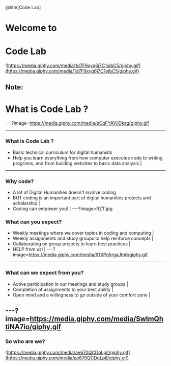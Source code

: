 @title[Code Lab]
# Welcome to 
# Code Lab

![https://media.giphy.com/media/1d7F9xyq6j7C1ojbC5/giphy.gif](https://media.giphy.com/media/1d7F9xyq6j7C1ojbC5/giphy.gif)


Note:
---
# What is Code Lab ?

---?image=https://media.giphy.com/media/eCqFYAVjjDksg/giphy.gif

---
### What is Code Lab ?
- Basic technical curriculum for digital humanists
- Help you learn everything from how computer executes code to writing programs, and from building websites to basic data analysis |
---
### Why code?
- A lot of Digital Humanities doesn't involve coding
- BUT coding is an important part of digital humanities projects and scholarship |
- Coding can empower you! |
---?image=RZT.jpg
### What can you expect?
- Weekly meetings where we cover topics in coding and computing |
- Weekly assignments and study groups to help reinforce concepts |
- Collaborating on group projects to learn best practices |
- HELP from us! |
---?image=https://media.giphy.com/media/91XPqhrgaJtp6/giphy.gif
---
### What can we expect from you? 
- Active participation in our meetings and study groups |
- Completion of assignments to your best ability |
- Open mind and a willingness to go outside of your comfort zone |

---?image=https://media.giphy.com/media/SwImQhtiNA7io/giphy.gif
---
### So who are we?
![https://media.giphy.com/media/ae670QCDqLpII/giphy.gif](https://media.giphy.com/media/ae670QCDqLpII/giphy.gif)
